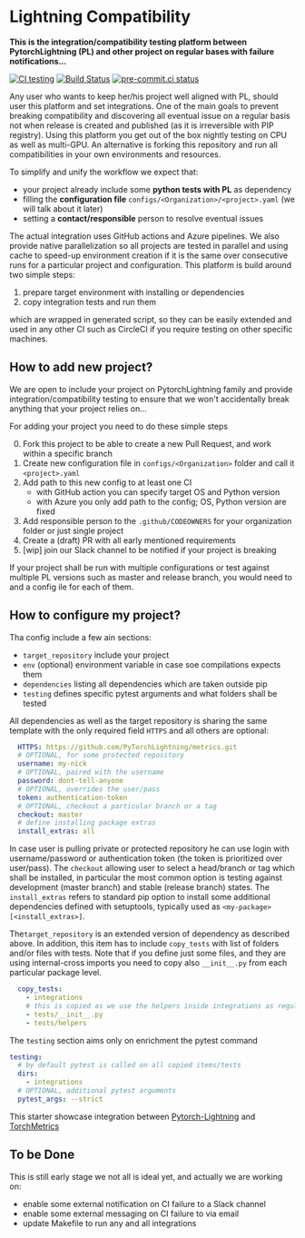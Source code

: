 # Lightning Compatibility

__This is the integration/compatibility testing platform between PytorchLightning (PL) and other project on regular bases with failure notifications...__

[![CI testing](https://github.com/PyTorchLightning/compatibility/workflows/CI%20testing/badge.svg?branch=main&event=push)](https://github.com/PyTorchLightning/compatibility/actions?query=workflow%3A%22CI+testing%22)
[![Build Status](https://dev.azure.com/PytorchLightning/compatibility/_apis/build/status/PyTorchLightning.compatibility?branchName=main)](https://dev.azure.com/PytorchLightning/compatibility/_build/latest?definitionId=17&branchName=main)
[![pre-commit.ci status](https://results.pre-commit.ci/badge/github/PyTorchLightning/compatibility/main.svg?badge_token=mqheL1-cTn-280Vx4cJUdg)](https://results.pre-commit.ci/latest/github/PyTorchLightning/compatibility/main?badge_token=mqheL1-cTn-280Vx4cJUdg)

Any user who wants to keep her/his project well aligned with PL, should user this platform and set integrations.
One of the main goals to prevent breaking compatibility and discovering all eventual issue on a regular basis not when release is created and published (as it is irreversible  with PIP registry).
Using this platform you get out of the box nightly testing on CPU as well as multi-GPU.
An alternative is forking this repository and run all compatibilities in your own environments and resources.

To simplify and unify the workflow we expect that:

- your project already include some **python tests with PL** as dependency
- filling the **configuration file** `configs/<Organization>/<project>.yaml` (we will talk about it later)
- setting a **contact/responsible** person to resolve eventual issues

The actual integration uses GitHub actions and Azure pipelines.
We also provide native parallelization so all projects are tested in parallel and using cache to speed-up environment creation if it is the same over consecutive runs for a particular project and configuration.
This platform is build around two simple steps:

1. prepare target environment with installing or dependencies
1. copy integration tests and run them

which are wrapped in generated script, so they can be easily extended and used in any other CI such as CircleCI if you require testing on other specific machines.

## How to add new project?

We are open to include your project on PytorchLightning family and provide integration/compatibility testing to ensure that we won't accidentally break anything that your project relies on...

For adding your project you need to do these simple steps

0. Fork this project to be able to create a new Pull Request, and work within a specific branch
1. Create new configuration file in `configs/<Organization>` folder and call it `<project>.yaml`
1. Add path to this new config to at least one CI
   - with GitHub action you can specify target OS and Python version
   - with Azure you only add path to the config; OS, Python version are fixed
1. Add responsible person to the `.github/CODEOWNERS` for your organization folder or just single project
1. Create a (draft) PR with all early mentioned requirements
1. \[wip\] join our Slack channel to be notified if your project is breaking

If your project shall be run with multiple configurations or test against multiple PL versions such as master and release branch, you would need to and a config ile for each of them.

## How to configure my project?

Tha config include a few ain sections:

- `target_repository` include your project
- `env` (optional) environment variable in case soe compilations expects them
- `dependencies` listing all dependencies which are taken outside pip
- `testing` defines specific pytest arguments and what folders shall be tested

All dependencies as well as the target repository is sharing the same template with the only required field `HTTPS` and all others are optional:

```yaml
  HTTPS: https://github.com/PyTorchLightning/metrics.git
  # OPTIONAL, for some protected repository
  username: my-nick
  # OPTIONAL, paired with the username
  password: dont-tell-anyone
  # OPTIONAL, overrides the user/pass
  token: authentication-token
  # OPTIONAL, checkout a particular branch or a tag
  checkout: master
  # define installing package extras
  install_extras: all
```

In case user is pulling private or protected repository he can use login with username/password or authentication token (the token is prioritized over user/pass).
The `checkout` allowing user to select a head/branch or tag which shall be installed, in particular the most common option is testing against development (master branch) and stable (release branch) states.
The `install_extras` refers to standard pip option to install some additional dependencies defined with setuptools, typically used as `<my-package>[<install_extras>]`.

The`target_repository` is an extended version of dependency as described above.
In addition, this item has to include `copy_tests` with list of folders and/or files with tests.
Note that if you define just some files, and they are using internal-cross imports you need to copy also `__init__.py` from each particular package level.

```yaml
  copy_tests:
    - integrations
    # this is copied as we use the helpers inside integrations as regular python package
    - tests/__init__.py
    - tests/helpers
```

The `testing` section aims only on enrichment the pytest command

```yaml
testing:
  # by default pytest is called on all copied items/tests
  dirs:
    - integrations
  # OPTIONAL, additional pytest arguments
  pytest_args: --strict
```

This starter showcase integration between [Pytorch-Lightning](https://github.com/PyTorchLightning/pytorch-lightning) and [TorchMetrics](https://github.com/PyTorchLightning/metrics)

## To be Done

This is still early stage we not all is ideal yet, and actually we are working on:

- enable some external notification on CI failure to a Slack channel
- enable some external messaging on CI failure to via email
- update Makefile to run any and all integrations
